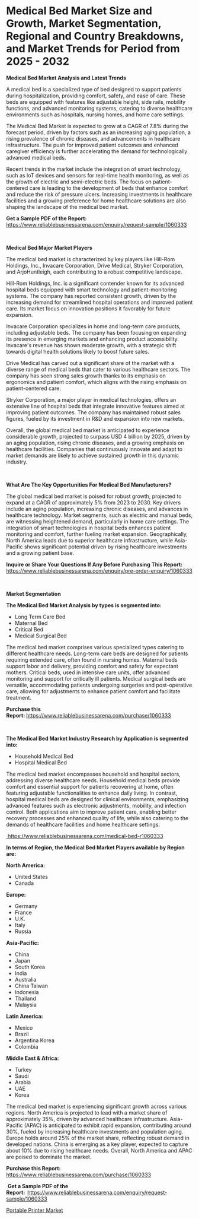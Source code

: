 <p><h1>Medical Bed Market Size and Growth, Market Segmentation, Regional and Country Breakdowns, and Market Trends for Period from 2025 -  2032</h1></p><p><strong>Medical Bed Market Analysis and Latest Trends</strong></p>
<p><p>A medical bed is a specialized type of bed designed to support patients during hospitalization, providing comfort, safety, and ease of care. These beds are equipped with features like adjustable height, side rails, mobility functions, and advanced monitoring systems, catering to diverse healthcare environments such as hospitals, nursing homes, and home care settings. </p><p>The Medical Bed Market is expected to grow at a CAGR of 7.8% during the forecast period, driven by factors such as an increasing aging population, a rising prevalence of chronic diseases, and advancements in healthcare infrastructure. The push for improved patient outcomes and enhanced caregiver efficiency is further accelerating the demand for technologically advanced medical beds. </p><p>Recent trends in the market include the integration of smart technology, such as IoT devices and sensors for real-time health monitoring, as well as the growth of electric and semi-electric beds. The focus on patient-centered care is leading to the development of beds that enhance comfort and reduce the risk of pressure ulcers. Increasing investments in healthcare facilities and a growing preference for home healthcare solutions are also shaping the landscape of the medical bed market.</p></p>
<p><strong>Get a Sample PDF of the Report:&nbsp;</strong> <a href="https://www.reliablebusinessarena.com/enquiry/request-sample/1060333?utm_campaign=3504&utm_medium=2&utm_source=Github&utm_content=ia&utm_term=22032025&utm_id=medical-bed">https://www.reliablebusinessarena.com/enquiry/request-sample/1060333</a></p>
<p>&nbsp;</p>
<p><strong>Medical Bed Major Market Players</strong></p>
<p><p>The medical bed market is characterized by key players like Hill-Rom Holdings, Inc., Invacare Corporation, Drive Medical, Stryker Corporation, and ArjoHuntleigh, each contributing to a robust competitive landscape. </p><p>Hill-Rom Holdings, Inc. is a significant contender known for its advanced hospital beds equipped with smart technology and patient-monitoring systems. The company has reported consistent growth, driven by the increasing demand for streamlined hospital operations and improved patient care. Its market focus on innovation positions it favorably for future expansion.</p><p>Invacare Corporation specializes in home and long-term care products, including adjustable beds. The company has been focusing on expanding its presence in emerging markets and enhancing product accessibility. Invacare's revenue has shown moderate growth, with a strategic shift towards digital health solutions likely to boost future sales.</p><p>Drive Medical has carved out a significant share of the market with a diverse range of medical beds that cater to various healthcare sectors. The company has seen strong sales growth thanks to its emphasis on ergonomics and patient comfort, which aligns with the rising emphasis on patient-centered care.</p><p>Stryker Corporation, a major player in medical technologies, offers an extensive line of hospital beds that integrate innovative features aimed at improving patient outcomes. The company has maintained robust sales figures, fueled by its investment in R&D and expansion into new markets.</p><p>Overall, the global medical bed market is anticipated to experience considerable growth, projected to surpass USD 4 billion by 2025, driven by an aging population, rising chronic diseases, and a growing emphasis on healthcare facilities. Companies that continuously innovate and adapt to market demands are likely to achieve sustained growth in this dynamic industry.</p></p>
<p>&nbsp;</p>
<p><strong>What Are The Key Opportunities For Medical Bed Manufacturers?</strong></p>
<p><p>The global medical bed market is poised for robust growth, projected to expand at a CAGR of approximately 5% from 2023 to 2030. Key drivers include an aging population, increasing chronic diseases, and advances in healthcare technology. Market segments, such as electric and manual beds, are witnessing heightened demand, particularly in home care settings. The integration of smart technologies in hospital beds enhances patient monitoring and comfort, further fueling market expansion. Geographically, North America leads due to superior healthcare infrastructure, while Asia-Pacific shows significant potential driven by rising healthcare investments and a growing patient base.</p></p>
<p><strong>Inquire or Share Your Questions If Any Before Purchasing This Report:</strong> <a href="https://www.reliablebusinessarena.com/enquiry/pre-order-enquiry/1060333?utm_campaign=3504&utm_medium=2&utm_source=Github&utm_content=ia&utm_term=22032025&utm_id=medical-bed">https://www.reliablebusinessarena.com/enquiry/pre-order-enquiry/1060333</a></p>
<p>&nbsp;</p>
<p><strong>Market Segmentation</strong></p>
<p><strong>The Medical Bed Market Analysis by types is segmented into:</strong></p>
<p><ul><li>Long Term Care Bed</li><li>Maternal Bed</li><li>Critical Bed</li><li>Medical Surgical Bed</li></ul></p>
<p><p>The medical bed market comprises various specialized types catering to different healthcare needs. Long-term care beds are designed for patients requiring extended care, often found in nursing homes. Maternal beds support labor and delivery, providing comfort and safety for expectant mothers. Critical beds, used in intensive care units, offer advanced monitoring and support for critically ill patients. Medical surgical beds are versatile, accommodating patients undergoing surgeries and post-operative care, allowing for adjustments to enhance patient comfort and facilitate treatment.</p></p>
<p><strong>Purchase this Report:&nbsp;</strong><a href="https://www.reliablebusinessarena.com/purchase/1060333?utm_campaign=3504&utm_medium=2&utm_source=Github&utm_content=ia&utm_term=22032025&utm_id=medical-bed">https://www.reliablebusinessarena.com/purchase/1060333</a></p>
<p>&nbsp;</p>
<p><strong>The Medical Bed Market Industry Research by Application is segmented into:</strong></p>
<p><ul><li>Household Medical Bed</li><li>Hospital Medical Bed</li></ul></p>
<p><p>The medical bed market encompasses household and hospital sectors, addressing diverse healthcare needs. Household medical beds provide comfort and essential support for patients recovering at home, often featuring adjustable functionalities to enhance daily living. In contrast, hospital medical beds are designed for clinical environments, emphasizing advanced features such as electronic adjustments, mobility, and infection control. Both applications aim to improve patient care, enabling better recovery processes and enhanced quality of life, while also catering to the demands of healthcare facilities and home healthcare settings.</p></p>
<p><a href="https://www.reliablebusinessarena.com/medical-bed-r1060333?utm_campaign=3504&utm_medium=2&utm_source=Github&utm_content=ia&utm_term=22032025&utm_id=medical-bed">&nbsp;https://www.reliablebusinessarena.com/medical-bed-r1060333</a></p>
<p><strong>In terms of Region, the Medical Bed Market Players available by Region are:</strong></p>
<p>
    <p> <strong> North America: </strong>
        <ul>
            <li>United States</li>
            <li>Canada</li>
        </ul>
        </p> 
    <p> <strong> Europe: </strong>
        <ul>
            <li>Germany</li>
            <li>France</li>
            <li>U.K.</li>
            <li>Italy</li>
            <li>Russia</li>
        </ul>
        </p> 
    <p> <strong> Asia-Pacific: </strong>
        <ul>
            <li>China</li>
            <li>Japan</li>
            <li>South Korea</li>
            <li>India</li>
            <li>Australia</li>
            <li>China Taiwan</li>
            <li>Indonesia</li>
            <li>Thailand</li>
            <li>Malaysia</li>
        </ul>
        </p> 
    <p> <strong> Latin America: </strong>
        <ul>
            <li>Mexico</li>
            <li>Brazil</li>
            <li>Argentina Korea</li>
            <li>Colombia</li>
        </ul>
        </p> 
    <p> <strong> Middle East & Africa: </strong>
        <ul>
            <li>Turkey</li>
            <li>Saudi</li>
            <li>Arabia</li>
            <li>UAE</li>
            <li>Korea</li>
        </ul>
    </p>
    </p>
<p><p>The medical bed market is experiencing significant growth across various regions. North America is projected to lead with a market share of approximately 35%, driven by advanced healthcare infrastructure. Asia-Pacific (APAC) is anticipated to exhibit rapid expansion, contributing around 30%, fueled by increasing healthcare investments and population aging. Europe holds around 25% of the market share, reflecting robust demand in developed nations. China is emerging as a key player, expected to capture about 10% due to rising healthcare needs. Overall, North America and APAC are poised to dominate the market.</p></p>
<p><strong>Purchase this Report: </strong><a href="https://www.reliablebusinessarena.com/purchase/1060333?utm_campaign=3504&utm_medium=2&utm_source=Github&utm_content=ia&utm_term=22032025&utm_id=medical-bed">https://www.reliablebusinessarena.com/purchase/1060333</a></p>
<p>&nbsp;<strong>Get a Sample PDF of the Report:&nbsp;&nbsp;</strong><a href="https://www.reliablebusinessarena.com/enquiry/request-sample/1060333?utm_campaign=3504&utm_medium=2&utm_source=Github&utm_content=ia&utm_term=22032025&utm_id=medical-bed">https://www.reliablebusinessarena.com/enquiry/request-sample/1060333</a></p>
<p><strong></strong></p>
<p><p><a href="https://github.com/hedbomkrahe/Market-Research-Report-List-1/blob/main/portable-printer-market.md?utm_campaign=3504&utm_medium=2&utm_source=Github&utm_content=ia&utm_term=22032025&utm_id=medical-bed">Portable Printer Market</a></p></p>